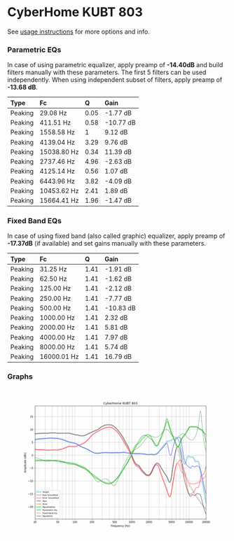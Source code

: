 # CyberHome KUBT 803
See [usage instructions](https://github.com/jaakkopasanen/AutoEq#usage) for more options and info.

### Parametric EQs
In case of using parametric equalizer, apply preamp of **-14.40dB** and build filters manually
with these parameters. The first 5 filters can be used independently.
When using independent subset of filters, apply preamp of **-13.68 dB**.

| Type    | Fc          |    Q | Gain      |
|:--------|:------------|:-----|:----------|
| Peaking | 29.08 Hz    | 0.05 | -1.77 dB  |
| Peaking | 411.51 Hz   | 0.58 | -10.77 dB |
| Peaking | 1558.58 Hz  | 1    | 9.12 dB   |
| Peaking | 4139.04 Hz  | 3.29 | 9.76 dB   |
| Peaking | 15038.80 Hz | 0.34 | 11.39 dB  |
| Peaking | 2737.46 Hz  | 4.96 | -2.63 dB  |
| Peaking | 4125.14 Hz  | 0.56 | 1.07 dB   |
| Peaking | 6443.96 Hz  | 3.82 | -4.09 dB  |
| Peaking | 10453.62 Hz | 2.41 | 1.89 dB   |
| Peaking | 15664.41 Hz | 1.96 | -1.47 dB  |

### Fixed Band EQs
In case of using fixed band (also called graphic) equalizer, apply preamp of **-17.37dB**
(if available) and set gains manually with these parameters.

| Type    | Fc          |    Q | Gain      |
|:--------|:------------|:-----|:----------|
| Peaking | 31.25 Hz    | 1.41 | -1.91 dB  |
| Peaking | 62.50 Hz    | 1.41 | -1.62 dB  |
| Peaking | 125.00 Hz   | 1.41 | -2.12 dB  |
| Peaking | 250.00 Hz   | 1.41 | -7.77 dB  |
| Peaking | 500.00 Hz   | 1.41 | -10.83 dB |
| Peaking | 1000.00 Hz  | 1.41 | 2.32 dB   |
| Peaking | 2000.00 Hz  | 1.41 | 5.81 dB   |
| Peaking | 4000.00 Hz  | 1.41 | 7.97 dB   |
| Peaking | 8000.00 Hz  | 1.41 | 5.74 dB   |
| Peaking | 16000.01 Hz | 1.41 | 16.79 dB  |

### Graphs
![](./CyberHome%20KUBT%20803.png)